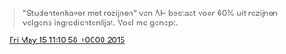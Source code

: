 > "Studentenhaver met rozijnen" van AH bestaat voor 60% uit rozijnen volgens ingredientenlijst\. Voel me genept\.

<img src="../../media/tweet.ico" width="12" /> [Fri May 15 11:10:58 +0000 2015](https://twitter.com/DromerDenker/status/599170101418549249)